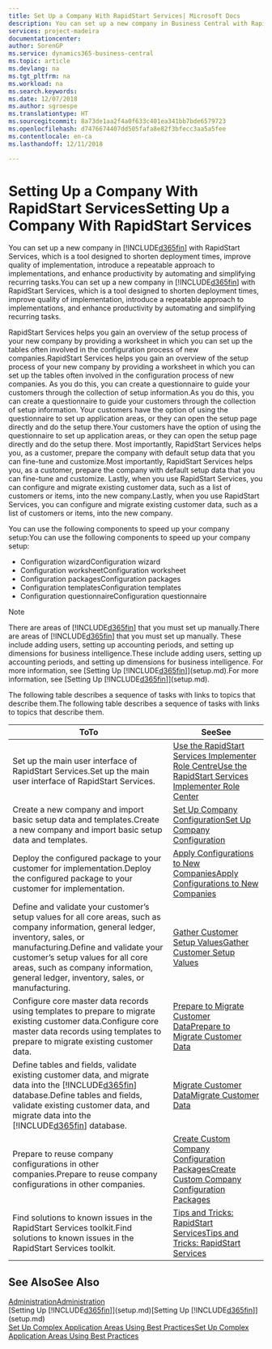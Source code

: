 ```yaml
---
title: Set Up a Company With RapidStart Services| Microsoft Docs
description: You can set up a new company in Business Central with RapidStart services, which is a tool designed to shorten deployment times, improve quality of implementation, introduce a repeatable approach to implementations, and enhance productivity by automating and simplifying recurring tasks.
services: project-madeira
documentationcenter: 
author: SorenGP
ms.service: dynamics365-business-central
ms.topic: article
ms.devlang: na
ms.tgt_pltfrm: na
ms.workload: na
ms.search.keywords: 
ms.date: 12/07/2018
ms.author: sgroespe
ms.translationtype: HT
ms.sourcegitcommit: 8a73de1aa2f4a0f633c401ea341bb7bde6579723
ms.openlocfilehash: d7476674407dd505fafa8e82f3bfecc3aa5a5fee
ms.contentlocale: en-ca
ms.lasthandoff: 12/11/2018

---
```

# <a name="setting-up-a-company-with-rapidstart-services"></a><span data-ttu-id="8ee5d-103">Setting Up a Company With RapidStart Services</span><span class="sxs-lookup"><span data-stu-id="8ee5d-103">Setting Up a Company With RapidStart Services</span></span>
<span data-ttu-id="8ee5d-104">You can set up a new company in [!INCLUDE[d365fin](includes/d365fin_md.md)] with RapidStart Services, which is a tool designed to shorten deployment times, improve quality of implementation, introduce a repeatable approach to implementations, and enhance productivity by automating and simplifying recurring tasks.</span><span class="sxs-lookup"><span data-stu-id="8ee5d-104">You can set up a new company in [!INCLUDE[d365fin](includes/d365fin_md.md)] with RapidStart Services, which is a tool designed to shorten deployment times, improve quality of implementation, introduce a repeatable approach to implementations, and enhance productivity by automating and simplifying recurring tasks.</span></span>  

<span data-ttu-id="8ee5d-105">RapidStart Services helps you gain an overview of the setup process of your new company by providing a worksheet in which you can set up the tables often involved in the configuration process of new companies.</span><span class="sxs-lookup"><span data-stu-id="8ee5d-105">RapidStart Services helps you gain an overview of the setup process of your new company by providing a worksheet in which you can set up the tables often involved in the configuration process of new companies.</span></span> <span data-ttu-id="8ee5d-106">As you do this, you can create a questionnaire to guide your customers through the collection of setup information.</span><span class="sxs-lookup"><span data-stu-id="8ee5d-106">As you do this, you can create a questionnaire to guide your customers through the collection of setup information.</span></span> <span data-ttu-id="8ee5d-107">Your customers have the option of using the questionnaire to set up application areas, or they can open the setup page directly and do the setup there.</span><span class="sxs-lookup"><span data-stu-id="8ee5d-107">Your customers have the option of using the questionnaire to set up application areas, or they can open the setup page directly and do the setup there.</span></span> <span data-ttu-id="8ee5d-108">Most importantly, RapidStart Services helps you, as a customer, prepare the company with default setup data that you can fine-tune and customize.</span><span class="sxs-lookup"><span data-stu-id="8ee5d-108">Most importantly, RapidStart Services helps you, as a customer, prepare the company with default setup data that you can fine-tune and customize.</span></span> <span data-ttu-id="8ee5d-109">Lastly, when you use RapidStart Services, you can configure and migrate existing customer data, such as a list of customers or items, into the new company.</span><span class="sxs-lookup"><span data-stu-id="8ee5d-109">Lastly, when you use RapidStart Services, you can configure and migrate existing customer data, such as a list of customers or items, into the new company.</span></span>

<span data-ttu-id="8ee5d-110">You can use the following components to speed up your company setup:</span><span class="sxs-lookup"><span data-stu-id="8ee5d-110">You can use the following components to speed up your company setup:</span></span>  

-   <span data-ttu-id="8ee5d-111">Configuration wizard</span><span class="sxs-lookup"><span data-stu-id="8ee5d-111">Configuration wizard</span></span>  
-   <span data-ttu-id="8ee5d-112">Configuration worksheet</span><span class="sxs-lookup"><span data-stu-id="8ee5d-112">Configuration worksheet</span></span>  
-   <span data-ttu-id="8ee5d-113">Configuration packages</span><span class="sxs-lookup"><span data-stu-id="8ee5d-113">Configuration packages</span></span>  
-   <span data-ttu-id="8ee5d-114">Configuration templates</span><span class="sxs-lookup"><span data-stu-id="8ee5d-114">Configuration templates</span></span>  
-   <span data-ttu-id="8ee5d-115">Configuration questionnaire</span><span class="sxs-lookup"><span data-stu-id="8ee5d-115">Configuration questionnaire</span></span>  

> [!Note]  
>  <span data-ttu-id="8ee5d-116">There are areas of [!INCLUDE[d365fin](includes/d365fin_md.md)] that you must set up manually.</span><span class="sxs-lookup"><span data-stu-id="8ee5d-116">There are areas of [!INCLUDE[d365fin](includes/d365fin_md.md)] that you must set up manually.</span></span> <span data-ttu-id="8ee5d-117">These include adding users, setting up accounting periods, and setting up dimensions for business intelligence.</span><span class="sxs-lookup"><span data-stu-id="8ee5d-117">These include adding users, setting up accounting periods, and setting up dimensions for business intelligence.</span></span> <span data-ttu-id="8ee5d-118">For more information, see [Setting Up [!INCLUDE[d365fin](includes/d365fin_md.md)]](setup.md).</span><span class="sxs-lookup"><span data-stu-id="8ee5d-118">For more information, see [Setting Up [!INCLUDE[d365fin](includes/d365fin_md.md)]](setup.md).</span></span>

 <span data-ttu-id="8ee5d-119">The following table describes a sequence of tasks with links to topics that describe them.</span><span class="sxs-lookup"><span data-stu-id="8ee5d-119">The following table describes a sequence of tasks with links to topics that describe them.</span></span>

|<span data-ttu-id="8ee5d-120">**To**</span><span class="sxs-lookup"><span data-stu-id="8ee5d-120">**To**</span></span>|<span data-ttu-id="8ee5d-121">**See**</span><span class="sxs-lookup"><span data-stu-id="8ee5d-121">**See**</span></span>|  
|------------|-------------|  
|<span data-ttu-id="8ee5d-122">Set up the main user interface of RapidStart Services.</span><span class="sxs-lookup"><span data-stu-id="8ee5d-122">Set up the main user interface of RapidStart Services.</span></span>|[<span data-ttu-id="8ee5d-123">Use the RapidStart Services Implementer Role Centre</span><span class="sxs-lookup"><span data-stu-id="8ee5d-123">Use the RapidStart Services Implementer Role Center</span></span>](admin-how-to-use-the-rapidstart-services-role-center-to-track-progress.md)|  
|<span data-ttu-id="8ee5d-124">Create a new company and import basic setup data and templates.</span><span class="sxs-lookup"><span data-stu-id="8ee5d-124">Create a new company and import basic setup data and templates.</span></span>|[<span data-ttu-id="8ee5d-125">Set Up Company Configuration</span><span class="sxs-lookup"><span data-stu-id="8ee5d-125">Set Up Company Configuration</span></span>](admin-set-up-company-configuration.md)|  
|<span data-ttu-id="8ee5d-126">Deploy the configured package to your customer for implementation.</span><span class="sxs-lookup"><span data-stu-id="8ee5d-126">Deploy the configured package to your customer for implementation.</span></span>|[<span data-ttu-id="8ee5d-127">Apply Configurations to New Companies</span><span class="sxs-lookup"><span data-stu-id="8ee5d-127">Apply Configurations to New Companies</span></span>](admin-apply-configuration-to-new-companies.md)|
|<span data-ttu-id="8ee5d-128">Define and validate your customer’s setup values for all core areas, such as company information, general ledger, inventory, sales, or manufacturing.</span><span class="sxs-lookup"><span data-stu-id="8ee5d-128">Define and validate your customer’s setup values for all core areas, such as company information, general ledger, inventory, sales, or manufacturing.</span></span>|[<span data-ttu-id="8ee5d-129">Gather Customer Setup Values</span><span class="sxs-lookup"><span data-stu-id="8ee5d-129">Gather Customer Setup Values</span></span>](admin-gather-customer-setup-values.md)|  
|<span data-ttu-id="8ee5d-130">Configure core master data records using templates to prepare to migrate existing customer data.</span><span class="sxs-lookup"><span data-stu-id="8ee5d-130">Configure core master data records using templates to prepare to migrate existing customer data.</span></span>|[<span data-ttu-id="8ee5d-131">Prepare to Migrate Customer Data</span><span class="sxs-lookup"><span data-stu-id="8ee5d-131">Prepare to Migrate Customer Data</span></span>](admin-use-templates-to-prepare-customer-data-for-migration.md)|  
|<span data-ttu-id="8ee5d-132">Define tables and fields, validate existing customer data, and migrate data into the [!INCLUDE[d365fin](includes/d365fin_md.md)] database.</span><span class="sxs-lookup"><span data-stu-id="8ee5d-132">Define tables and fields, validate existing customer data, and migrate data into the [!INCLUDE[d365fin](includes/d365fin_md.md)] database.</span></span>|[<span data-ttu-id="8ee5d-133">Migrate Customer Data</span><span class="sxs-lookup"><span data-stu-id="8ee5d-133">Migrate Customer Data</span></span>](admin-migrate-customer-data.md)|
|<span data-ttu-id="8ee5d-134">Prepare to reuse company configurations in other companies.</span><span class="sxs-lookup"><span data-stu-id="8ee5d-134">Prepare to reuse company configurations in other companies.</span></span>|[<span data-ttu-id="8ee5d-135">Create Custom Company Configuration Packages</span><span class="sxs-lookup"><span data-stu-id="8ee5d-135">Create Custom Company Configuration Packages</span></span>](admin-how-to-create-custom-company-configuration-packages.md)|
|<span data-ttu-id="8ee5d-136">Find solutions to known issues in the RapidStart Services toolkit.</span><span class="sxs-lookup"><span data-stu-id="8ee5d-136">Find solutions to known issues in the RapidStart Services toolkit.</span></span>|[<span data-ttu-id="8ee5d-137">Tips and Tricks: RapidStart Services</span><span class="sxs-lookup"><span data-stu-id="8ee5d-137">Tips and Tricks: RapidStart Services</span></span>](admin-tips-and-tricks-rapidstart-services.md)|  

## <a name="see-also"></a><span data-ttu-id="8ee5d-138">See Also</span><span class="sxs-lookup"><span data-stu-id="8ee5d-138">See Also</span></span>  
[<span data-ttu-id="8ee5d-139">Administration</span><span class="sxs-lookup"><span data-stu-id="8ee5d-139">Administration</span></span>](admin-setup-and-administration.md)  
<span data-ttu-id="8ee5d-140">[Setting Up [!INCLUDE[d365fin](includes/d365fin_md.md)]](setup.md)</span><span class="sxs-lookup"><span data-stu-id="8ee5d-140">[Setting Up [!INCLUDE[d365fin](includes/d365fin_md.md)]](setup.md)</span></span>  
[<span data-ttu-id="8ee5d-141">Set Up Complex Application Areas Using Best Practices</span><span class="sxs-lookup"><span data-stu-id="8ee5d-141">Set Up Complex Application Areas Using Best Practices</span></span>](set-up-complex-application-areas-using-best-practices.md)   

